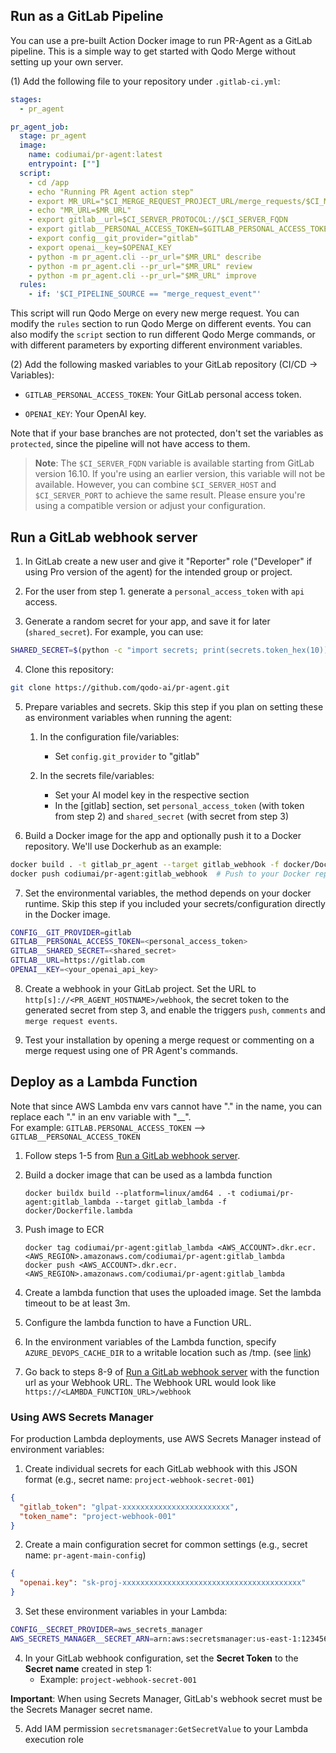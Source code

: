## Run as a GitLab Pipeline

You can use a pre-built Action Docker image to run PR-Agent as a GitLab pipeline. This is a simple way to get started with Qodo Merge without setting up your own server.

(1) Add the following file to your repository under `.gitlab-ci.yml`:

```yaml
stages:
  - pr_agent

pr_agent_job:
  stage: pr_agent
  image:
    name: codiumai/pr-agent:latest
    entrypoint: [""]
  script:
    - cd /app
    - echo "Running PR Agent action step"
    - export MR_URL="$CI_MERGE_REQUEST_PROJECT_URL/merge_requests/$CI_MERGE_REQUEST_IID"
    - echo "MR_URL=$MR_URL"
    - export gitlab__url=$CI_SERVER_PROTOCOL://$CI_SERVER_FQDN
    - export gitlab__PERSONAL_ACCESS_TOKEN=$GITLAB_PERSONAL_ACCESS_TOKEN
    - export config__git_provider="gitlab"
    - export openai__key=$OPENAI_KEY
    - python -m pr_agent.cli --pr_url="$MR_URL" describe
    - python -m pr_agent.cli --pr_url="$MR_URL" review
    - python -m pr_agent.cli --pr_url="$MR_URL" improve
  rules:
    - if: '$CI_PIPELINE_SOURCE == "merge_request_event"'
```

This script will run Qodo Merge on every new merge request. You can modify the `rules` section to run Qodo Merge on different events.
You can also modify the `script` section to run different Qodo Merge commands, or with different parameters by exporting different environment variables.

(2) Add the following masked variables to your GitLab repository (CI/CD -> Variables):

- `GITLAB_PERSONAL_ACCESS_TOKEN`: Your GitLab personal access token.

- `OPENAI_KEY`: Your OpenAI key.

Note that if your base branches are not protected, don't set the variables as `protected`, since the pipeline will not have access to them.

> **Note**: The `$CI_SERVER_FQDN` variable is available starting from GitLab version 16.10. If you're using an earlier version, this variable will not be available. However, you can combine `$CI_SERVER_HOST` and `$CI_SERVER_PORT` to achieve the same result. Please ensure you're using a compatible version or adjust your configuration.

## Run a GitLab webhook server

1. In GitLab create a new user and give it "Reporter" role ("Developer" if using Pro version of the agent) for the intended group or project.

2. For the user from step 1. generate a `personal_access_token` with `api` access.

3. Generate a random secret for your app, and save it for later (`shared_secret`). For example, you can use:

```bash
SHARED_SECRET=$(python -c "import secrets; print(secrets.token_hex(10))")
```

4. Clone this repository:

```bash
git clone https://github.com/qodo-ai/pr-agent.git
```

5. Prepare variables and secrets. Skip this step if you plan on setting these as environment variables when running the agent:
    1. In the configuration file/variables:
        - Set `config.git_provider` to "gitlab"

    2. In the secrets file/variables:
        - Set your AI model key in the respective section
        - In the [gitlab] section, set `personal_access_token` (with token from step 2) and `shared_secret` (with secret from step 3)

6. Build a Docker image for the app and optionally push it to a Docker repository. We'll use Dockerhub as an example:

```bash
docker build . -t gitlab_pr_agent --target gitlab_webhook -f docker/Dockerfile
docker push codiumai/pr-agent:gitlab_webhook  # Push to your Docker repository
```

7. Set the environmental variables, the method depends on your docker runtime. Skip this step if you included your secrets/configuration directly in the Docker image.

```bash
CONFIG__GIT_PROVIDER=gitlab
GITLAB__PERSONAL_ACCESS_TOKEN=<personal_access_token>
GITLAB__SHARED_SECRET=<shared_secret>
GITLAB__URL=https://gitlab.com
OPENAI__KEY=<your_openai_api_key>
```

8. Create a webhook in your GitLab project. Set the URL to `http[s]://<PR_AGENT_HOSTNAME>/webhook`, the secret token to the generated secret from step 3, and enable the triggers `push`, `comments` and `merge request events`.

9. Test your installation by opening a merge request or commenting on a merge request using one of PR Agent's commands.

## Deploy as a Lambda Function

Note that since AWS Lambda env vars cannot have "." in the name, you can replace each "." in an env variable with "__".<br>
For example: `GITLAB.PERSONAL_ACCESS_TOKEN` --> `GITLAB__PERSONAL_ACCESS_TOKEN`

1. Follow steps 1-5 from [Run a GitLab webhook server](#run-a-gitlab-webhook-server).
2. Build a docker image that can be used as a lambda function

    ```shell
    docker buildx build --platform=linux/amd64 . -t codiumai/pr-agent:gitlab_lambda --target gitlab_lambda -f docker/Dockerfile.lambda
   ```

3. Push image to ECR

    ```shell
    docker tag codiumai/pr-agent:gitlab_lambda <AWS_ACCOUNT>.dkr.ecr.<AWS_REGION>.amazonaws.com/codiumai/pr-agent:gitlab_lambda
    docker push <AWS_ACCOUNT>.dkr.ecr.<AWS_REGION>.amazonaws.com/codiumai/pr-agent:gitlab_lambda
    ```

4. Create a lambda function that uses the uploaded image. Set the lambda timeout to be at least 3m.
5. Configure the lambda function to have a Function URL.
6. In the environment variables of the Lambda function, specify `AZURE_DEVOPS_CACHE_DIR` to a writable location such as /tmp. (see [link](https://github.com/Codium-ai/pr-agent/pull/450#issuecomment-1840242269))
7. Go back to steps 8-9 of [Run a GitLab webhook server](#run-a-gitlab-webhook-server) with the function url as your Webhook URL.
    The Webhook URL would look like `https://<LAMBDA_FUNCTION_URL>/webhook`

### Using AWS Secrets Manager

For production Lambda deployments, use AWS Secrets Manager instead of environment variables:

1. Create individual secrets for each GitLab webhook with this JSON format (e.g., secret name: `project-webhook-secret-001`)

```json
{
  "gitlab_token": "glpat-xxxxxxxxxxxxxxxxxxxxxxxx",
  "token_name": "project-webhook-001"
}
```

2. Create a main configuration secret for common settings (e.g., secret name: `pr-agent-main-config`)

```json
{
  "openai.key": "sk-proj-xxxxxxxxxxxxxxxxxxxxxxxxxxxxxxxxxxxxxxxx"
}
```

3. Set these environment variables in your Lambda:

```bash
CONFIG__SECRET_PROVIDER=aws_secrets_manager
AWS_SECRETS_MANAGER__SECRET_ARN=arn:aws:secretsmanager:us-east-1:123456789012:secret:pr-agent-main-config-AbCdEf
```

4. In your GitLab webhook configuration, set the **Secret Token** to the **Secret name** created in step 1:
   - Example: `project-webhook-secret-001`

**Important**: When using Secrets Manager, GitLab's webhook secret must be the Secrets Manager secret name.

5. Add IAM permission `secretsmanager:GetSecretValue` to your Lambda execution role